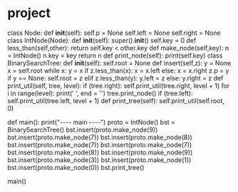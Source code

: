 
# project
class Node:
    def __init__(self):
        self.p = None
        self.left = None
        self.right = None
class IntNode(Node):
    def __init__(self):
        super().__init__()
        self.key = 0
    def less_than(self,other):
        return self.key < other.key
    def make_node(self,key):
        n = IntNode()
        n.key = key
        return n
    def print_node(self):
        print(self.key)
class BinarySearchTree:
    def __init__(self):
        self.root = None
    def insert(self,z):
        y = None
        x = self.root
        while x:
            y = x
            if z.less_than(x):
                x = x.left
            else:
                x = x.right
        z.p = y
        if y == None:
            self.root = z
        elif z.less_than(y):
            y.left = z
        else:
            y.right = z
    def print_util(self, tree, level):
        if (tree.right):
            self.print_util(tree.right, level + 1)
        for i in range(level):
            print('    ', end = '')
        tree.print_node()
        if (tree.left):
            self.print_util(tree.left, level + 1)
    def print_tree(self):
        self.print_util(self.root, 0)

def main():
    print("---- main ----")
    proto = IntNode()
    bst = BinarySearchTree()
    bst.insert(proto.make_node(9))
    bst.insert(proto.make_node(7))
    bst.insert(proto.make_node(8))
    bst.insert(proto.make_node(7))
    bst.insert(proto.make_node(7))
    bst.insert(proto.make_node(8))
    bst.insert(proto.make_node(9))
    bst.insert(proto.make_node(3))
    bst.insert(proto.make_node(1))
    bst.insert(proto.make_node(0))
    bst.print_tree()

main()
